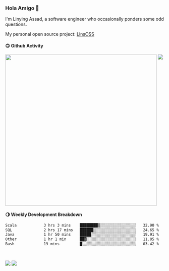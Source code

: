 ### Hola Amigo 🤣   

I'm Linying Assad, a software engineer who occasionally ponders some odd questions.  

My personal open source project: [LinsOSS](https://github.com/linsoss)
 
#### 🙃 Github Activity 
<div>
  <img src="https://github-readme-stats.vercel.app/api?username=al-assad&show_icons=true" align="top" style="display: inline-block;" width="480"/>
  <img src="https://github-readme-stats.vercel.app/api/top-langs/?username=al-assad&hide=css,html&langs_count=8&layout=compact" align="top" style="display: inline-block;"/>
</div>

#### 🌖 Weekly Development Breakdown
<!--START_SECTION:waka-->

```txt
Scala            3 hrs 3 mins    ████████▒░░░░░░░░░░░░░░░░   32.90 %
SQL              2 hrs 17 mins   ██████░░░░░░░░░░░░░░░░░░░   24.65 %
Java             1 hr 50 mins    █████░░░░░░░░░░░░░░░░░░░░   19.91 %
Other            1 hr 1 min      ██▓░░░░░░░░░░░░░░░░░░░░░░   11.05 %
Bash             19 mins         █░░░░░░░░░░░░░░░░░░░░░░░░   03.42 %
```

<!--END_SECTION:waka-->

<br>

<a href="https://twitter.com/assad_lin"><img src="https://img.shields.io/badge/Twitter-@assad__lin-blue?style=flat&logo=twitter" /></a>
<a href="https://al-assad.github.io"><img src="https://img.shields.io/badge/Blogs-Linying_Assad's_Blog-yellow?style=flat&logo=github" /></a>

